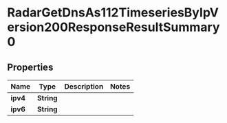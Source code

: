 

# RadarGetDnsAs112TimeseriesByIpVersion200ResponseResultSummary0


## Properties

| Name | Type | Description | Notes |
|------------ | ------------- | ------------- | -------------|
|**ipv4** | **String** |  |  |
|**ipv6** | **String** |  |  |



